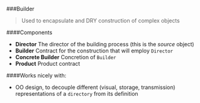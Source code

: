 ###Builder
> Used to encapsulate and DRY construction of complex objects

####Components

* **Director** The director of the building process (this is the _source_ object)
* **Builder** Contract for the construction that will employ `Director`
* **Concrete Builder** Concretion of `Builder`
* **Product** Product contract

####Works nicely with:

- OO design, to decouple different (visual, storage, transmission) representations of a `directory` from its definition
 
